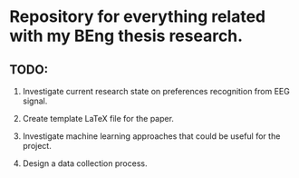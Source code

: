 
Repository for everything related with my BEng thesis research.
===============================================================

## TODO:

1. Investigate current research state on preferences recognition from EEG signal.

2. Create template LaTeX file for the paper.

3. Investigate machine learning approaches that could be useful for the project.

4. Design a data collection process.